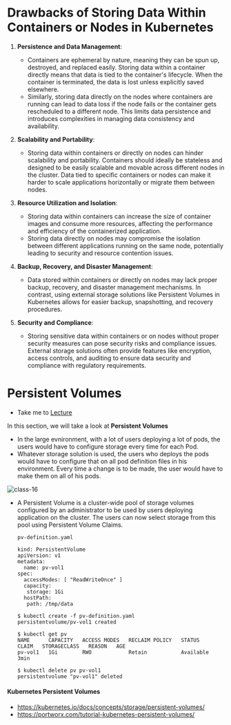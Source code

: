 # Drawbacks of Storing Data Within Containers or Nodes in Kubernetes

1. **Persistence and Data Management**:
   
   - Containers are ephemeral by nature, meaning they can be spun up, destroyed, and replaced easily. Storing data within a container directly means that data is tied to the container's lifecycle. When the container is terminated, the data is lost unless explicitly saved elsewhere.
   - Similarly, storing data directly on the nodes where containers are running can lead to data loss if the node fails or the container gets rescheduled to a different node. This limits data persistence and introduces complexities in managing data consistency and availability.
2. **Scalability and Portability**:
   
   - Storing data within containers or directly on nodes can hinder scalability and portability. Containers should ideally be stateless and designed to be easily scalable and movable across different nodes in the cluster. Data tied to specific containers or nodes can make it harder to scale applications horizontally or migrate them between nodes.
3. **Resource Utilization and Isolation**:
   
   - Storing data within containers can increase the size of container images and consume more resources, affecting the performance and efficiency of the containerized application.
   - Storing data directly on nodes may compromise the isolation between different applications running on the same node, potentially leading to security and resource contention issues.
4. **Backup, Recovery, and Disaster Management**:
   
   - Data stored within containers or directly on nodes may lack proper backup, recovery, and disaster management mechanisms. In contrast, using external storage solutions like Persistent Volumes in Kubernetes allows for easier backup, snapshotting, and recovery procedures.
5. **Security and Compliance**:
   
   - Storing sensitive data within containers or on nodes without proper security measures can pose security risks and compliance issues. External storage solutions often provide features like encryption, access controls, and auditing to ensure data security and compliance with regulatory requirements.



# Persistent Volumes

- Take me to [Lecture](https://kodekloud.com/topic/persistent-volumes-4/)

In this section, we will take a look at **Persistent Volumes**

- In the large evnironment, with a lot of users deploying a lot of pods, the users would have to configure storage every time for each Pod.
- Whatever storage solution is used, the users who deploys the pods would have to configure that on all pod definition files in his environment. Every time a change is to be made, the user would have to make them on all of his pods.

![class-16](../../images/class16.PNG)

- A Persistent Volume is a cluster-wide pool of storage volumes configured by an administrator to be used by users deploying application on the cluster. The users can now select storage from this pool using Persistent Volume Claims.
  
  ```
  pv-definition.yaml
  
  kind: PersistentVolume
  apiVersion: v1
  metadata:
    name: pv-vol1
  spec:
    accessModes: [ "ReadWriteOnce" ]
    capacity:
     storage: 1Gi
    hostPath:
     path: /tmp/data
  ```
  
  ```
  $ kubectl create -f pv-definition.yaml
  persistentvolume/pv-vol1 created
  
  $ kubectl get pv
  NAME      CAPACITY   ACCESS MODES   RECLAIM POLICY   STATUS      CLAIM   STORAGECLASS   REASON   AGE
  pv-vol1   1Gi        RWO            Retain           Available                                   3min
  
  $ kubectl delete pv pv-vol1
  persistentvolume "pv-vol1" deleted
  ```

#### Kubernetes Persistent Volumes

- https://kubernetes.io/docs/concepts/storage/persistent-volumes/
- https://portworx.com/tutorial-kubernetes-persistent-volumes/

